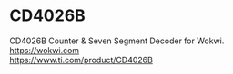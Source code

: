 # CD4026B
CD4026B Counter & Seven Segment Decoder for Wokwi.<br />
https://wokwi.com<br />
https://www.ti.com/product/CD4026B<br />